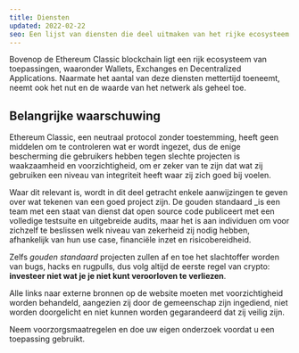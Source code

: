 ```yaml
---
title: Diensten
updated: 2022-02-22
seo: Een lijst van diensten die deel uitmaken van het rijke ecosysteem dat bovenop Ethereum Classic ligt, waaronder Wallets, Exchanges en Decentrale Toepassingen.
---
```


Bovenop de Ethereum Classic blockchain ligt een rijk ecosysteem van toepassingen, waaronder Wallets, Exchanges en Decentralized Applications. Naarmate het aantal van deze diensten mettertijd toeneemt, neemt ook het nut en de waarde van het netwerk als geheel toe.

## Belangrijke waarschuwing

Ethereum Classic, een neutraal protocol zonder toestemming, heeft geen middelen om te controleren wat er wordt ingezet, dus de enige bescherming die gebruikers hebben tegen slechte projecten is waakzaamheid en voorzichtigheid, om er zeker van te zijn dat wat zij gebruiken een niveau van integriteit heeft waar zij zich goed bij voelen.

Waar dit relevant is, wordt in dit deel getracht enkele aanwijzingen te geven over wat tekenen van een goed project zijn. </em> De gouden standaard _is een team met een staat van dienst dat open source code publiceert met een volledige testsuite en uitgebreide audits, maar het is aan individuen om voor zichzelf te beslissen welk niveau van zekerheid zij nodig hebben, afhankelijk van hun use case, financiële inzet en risicobereidheid.</p>

Zelfs _gouden standaard_ projecten zullen af en toe het slachtoffer worden van bugs, hacks en rugpulls, dus volg altijd de eerste regel van crypto: **investeer niet wat je je niet kunt veroorloven te verliezen**.

Alle links naar externe bronnen op de website moeten met voorzichtigheid worden behandeld, aangezien zij door de gemeenschap zijn ingediend, niet worden doorgelicht en niet kunnen worden gegarandeerd dat zij veilig zijn.

Neem voorzorgsmaatregelen en doe uw eigen onderzoek voordat u een toepassing gebruikt.
